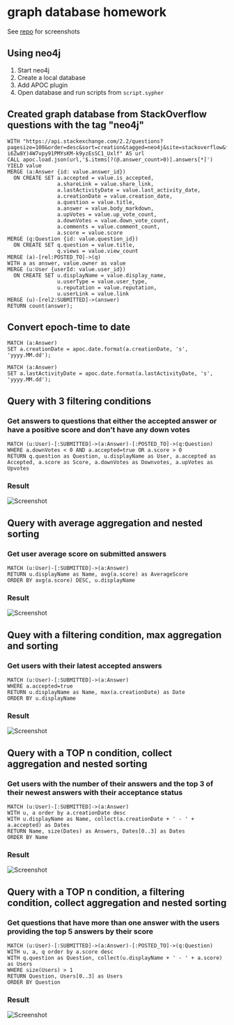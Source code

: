 # graph database homework

See [repo](https://github.com/djentelmenis/neo4j-test) for screenshots

## Using neo4j

1. Start neo4j
2. Create a local database
3. Add APOC plugin
4. Open database and run scripts from `script.sypher`

## Created graph database from StackOverflow questions with the tag "neo4j"

```
WITH "https://api.stackexchange.com/2.2/questions?pagesize=100&order=desc&sort=creation&tagged=neo4j&site=stackoverflow&filter=!5-i6Zw8Y)4W7vpy91PMYsKM-k9yzEsSC1_Uxlf" AS url
CALL apoc.load.json(url,'$.items[?(@.answer_count>0)].answers[*]') YIELD value
MERGE (a:Answer {id: value.answer_id})
  ON CREATE SET a.accepted = value.is_accepted,
                a.shareLink = value.share_link,
                a.lastActivityDate = value.last_activity_date,
                a.creationDate = value.creation_date,
                a.question = value.title,
                a.answer = value.body_markdown,
                a.upVotes = value.up_vote_count,
                a.downVotes = value.down_vote_count,
                a.comments = value.comment_count,
                a.score = value.score
MERGE (q:Question {id: value.question_id})
  ON CREATE SET q.question = value.title,
                q.views = value.view_count
MERGE (a)-[rel:POSTED_TO]->(q)
WITH a as answer, value.owner as value
MERGE (u:User {userId: value.user_id})
  ON CREATE SET u.displayName = value.display_name,
                u.userType = value.user_type,
                u.reputation = value.reputation,
                u.userLink = value.link
MERGE (u)-[rel2:SUBMITTED]->(answer)
RETURN count(answer);
```

## Convert epoch-time to date

```
MATCH (a:Answer)
SET a.creationDate = apoc.date.format(a.creationDate, 's', 'yyyy.MM.dd');

MATCH (a:Answer)
SET a.lastActivityDate = apoc.date.format(a.lastActivityDate, 's', 'yyyy.MM.dd');
```

## Query with 3 filtering conditions

### Get answers to questions that either the accepted answer or have a positive score and don't have any down votes

```
MATCH (u:User)-[:SUBMITTED]->(a:Answer)-[:POSTED_TO]->(q:Question)
WHERE a.downVotes < 0 AND a.accepted=true OR a.score > 0
RETURN q.question as Question, u.displayName as User, a.accepted as Accepted, a.score as Score, a.downVotes as Downvotes, a.upVotes as Upvotes
```

### Result

![Screenshot](https://i.imgur.com/lZCLoG8.jpg)

## Query with average aggregation and nested sorting

### Get user average score on submitted answers

```
MATCH (u:User)-[:SUBMITTED]->(a:Answer)
RETURN u.displayName as Name, avg(a.score) as AverageScore
ORDER BY avg(a.score) DESC, u.displayName
```

### Result

![Screenshot](https://i.imgur.com/zOepWIt.jpg)

## Quey with a filtering condition, max aggregation and sorting

### Get users with their latest accepted answers

```
MATCH (u:User)-[:SUBMITTED]->(a:Answer)
WHERE a.accepted=true
RETURN u.displayName as Name, max(a.creationDate) as Date
ORDER BY u.displayName
```

### Result

![Screenshot](https://i.imgur.com/4zoSiC8.jpg)

## Query with a TOP n condition, collect aggregation and nested sorting

### Get users with the number of their answers and the top 3 of their newest answers with their acceptance status

```
MATCH (u:User)-[:SUBMITTED]->(a:Answer)
WITH u, a order by a.creationDate desc
WITH u.displayName as Name, collect(a.creationDate + ' - ' + a.accepted) as Dates
RETURN Name, size(Dates) as Answers, Dates[0..3] as Dates
ORDER BY Name
```

### Result

![Screenshot](https://i.imgur.com/fgjYb5J.jpg)

## Query with a TOP n condition, a filtering condition, collect aggregation and nested sorting

### Get questions that have more than one answer with the users providing the top 5 answers by their score

```
MATCH (u:User)-[:SUBMITTED]->(a:Answer)-[:POSTED_TO]->(q:Question)
WITH u, a, q order by a.score desc
WITH q.question as Question, collect(u.displayName + ' - ' + a.score) as Users
WHERE size(Users) > 1
RETURN Question, Users[0..3] as Users
ORDER BY Question
```

### Result

![Screenshot](https://i.imgur.com/zbz1I8v.jpg)
